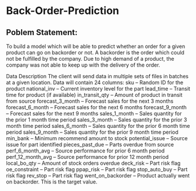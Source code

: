 # Back-Order-Prediction


## Poblem Statement:  
To build a model which will be able to predict whether an order for a given product can go on backorder or not. 
A backorder is the order which could not be fulfilled by the company. Due to high demand of a product, the company was not able to keep up with the delivery of the order.


Data Description
The client will send data in multiple sets of files in batches at a given location. Data will contain 24 columns: 
sku – 		 	Random ID for the product
national_inv –   	Current inventory level for the part
lead_time – 	 	Transit time for product (if available)
in_transit_qty – 	Amount of product in transit from source
forecast_3_month – 	Forecast sales for the next 3 months
forecast_6_month – 	Forecast sales for the next 6 months
forecast_9_month – 	Forecast sales for the next 9 months
sales_1_month – 	Sales quantity for the prior 1 month time period
sales_3_month – 	Sales quantity for the prior 3 month time period
sales_6_month – 	Sales quantity for the prior 6 month time period
sales_9_month – 	Sales quantity for the prior 9 month time period
min_bank – 		Minimum recommend amount to stock
potential_issue – 	Source issue for part identified
pieces_past_due – 	Parts overdue from source
perf_6_month_avg – 	Source performance for prior 6 month period
perf_12_month_avg – 	Source performance for prior 12 month period
local_bo_qty – 		Amount of stock orders overdue
deck_risk – 		Part risk flag
oe_constraint – 	Part risk flag
ppap_risk – 		Part risk flag
stop_auto_buy – 	Part risk flag
rev_stop – 		Part risk flag
went_on_backorder – 	Product actually went on backorder. This is the target value.

